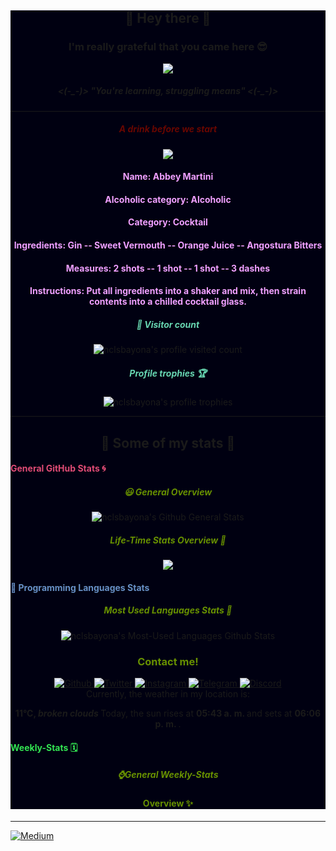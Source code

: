 <div id="full-page" style="background-color:#000011;" align="center">
    <div id="greetings" align="center">
        <h2>👋 Hey there 👋</h2> 
        <h3>I'm really grateful that you came here 😎</h3>
        <!--Old One>
        <img src="https://socialify.git.ci/nclsbayona/nclsbayona/image?description=1&font=KoHo&pattern=Charlie%20Brown&theme=Dark"-->
        <img src="https://images-wixmp-ed30a86b8c4ca887773594c2.wixmp.com/f/7ce0e5f2-a9ae-4ea5-a5fa-714282618ed8/dej05ux-cc9a89a1-a6d1-44d2-a5e4-b64511d65cfe.png?token=eyJ0eXAiOiJKV1QiLCJhbGciOiJIUzI1NiJ9.eyJzdWIiOiJ1cm46YXBwOjdlMGQxODg5ODIyNjQzNzNhNWYwZDQxNWVhMGQyNmUwIiwiaXNzIjoidXJuOmFwcDo3ZTBkMTg4OTgyMjY0MzczYTVmMGQ0MTVlYTBkMjZlMCIsIm9iaiI6W1t7InBhdGgiOiJcL2ZcLzdjZTBlNWYyLWE5YWUtNGVhNS1hNWZhLTcxNDI4MjYxOGVkOFwvZGVqMDV1eC1jYzlhODlhMS1hNmQxLTQ0ZDItYTVlNC1iNjQ1MTFkNjVjZmUucG5nIn1dXSwiYXVkIjpbInVybjpzZXJ2aWNlOmZpbGUuZG93bmxvYWQiXX0.B5VWu7Rk4_gRrQIVsLAElC-IIJNxLZksubJAEu1ejL4">
        <h5>
            <(-_-)>
            <i color ="#008040">
                "You&#39;re learning,  struggling means"
            </i>
            <(-_-)>
        </h5>
        <!--This is a Yoda Image img src="https://i.redd.it/ccew7mn13v141.jpg"-->
    </div>
    <hr>
    <div id="drink">
        <h5>
            <font color="#670601">
                A drink before we start
            </font>
        </h5>
        <img src="https:&#x2F;&#x2F;www.thecocktaildb.com&#x2F;images&#x2F;media&#x2F;drink&#x2F;2mcozt1504817403.jpg">
        <h4>
            <font color="#F0A0FF">
                Name: Abbey Martini
            </font>
        </h4>
        <h4>
            <font color="#F0A0FF">
                Alcoholic category: Alcoholic
            </font>
        </h4>
        <h4>
            <font color="#F0A0FF">
                Category: Cocktail
            </font>
        </h4>
        <h4>
            <font color="#F0A0FF">
                Ingredients:  Gin  -- Sweet Vermouth  -- Orange Juice  -- Angostura Bitters  
            </font>
        </h4>
        <h4>
            <font color="#F0A0FF">
                Measures:  2 shots   -- 1 shot   -- 1 shot   -- 3 dashes   
            </font>
        </h4>
        <h4>
            <font color="#F0A0FF">
                Instructions: Put all ingredients into a shaker and mix, then strain contents into a chilled cocktail glass.
            </font>
        </h4>        
    </div>
    <div id="profile-info">
        <h5>
            <font color="#67d6b1">
                👀 Visitor count
            </font>
        </h5>
        <img src="https://komarev.com/ghpvc/?username=nclsbayona&label=Profile%20views&color=0e75b6&style=flat" alt="nclsbayona's profile visited count">
        <h5>
            <font color="#67d6b1">
                Profile trophies 🏆
            </font>
        </h5>
        <img src="https://github-profile-trophy.vercel.app/?username=nclsbayona&theme=dracula&no-frame=true&margin-w=5&margin-h=5&no-bg=true&column=4" alt="nclsbayona's profile trophies">
        <!--table>
            <thead align="center">
                <tr border: none;>
                <td><b>🎁 Projects</b></td>
                <td><b>⭐ Stars</b></td>
                <td><b>📚 Forks</b></td>
                <td><b>🛎 Issues</b></td>
                <td><b>📬 Pull requests</b></td>
                </tr>
            </thead>
            <tbody>
                <tr>
                    <td>
                        <a href="https://github.com/nclsbayona/nclsbayona">
                            <b>nclsbayona</b>
                        </a>
                    </td>
                    <td>
                        <img alt="Stars" src="https://img.shields.io/github/stars/nclsbayona/nclsbayona?style=flat-square&labelColor=343b41"/>
                    </td>
                    <td>
                        <img alt="Forks" src="https://img.shields.io/github/forks/nclsbayona/nclsbayona?style=flat-square&labelColor=343b41"/>
                    </td>
                    <td>
                        <img alt="Issues" src="https://img.shields.io/github/issues/nclsbayona/nclsbayona?style=flat-square&labelColor=343b41"/>
                    </td>
                    <td>
                        <img alt="Pull Requests" src="https://img.shields.io/github/issues-pr/nclsbayona/nclsbayona?style=flat-square&labelColor=343b41"/>
                    </td>
                </tr>
                <tr>
                    <td>
                        <a href="https://github.com/nclsbayona/P">
                            <b>SpaceInvaders-P5.JS</b>
                        </a>
                    </td>
                    <td>
                        <img alt="Stars" src="https://img.shields.io/github/stars/nclsbayona/space-invaders-p5js?style=flat-square&labelColor=343b41">
                    </td>
                    <td>
                        <img alt="Forks" src="https://img.shields.io/github/forks/nclsbayona/space-invaders-p5js?style=flat-square&labelColor=343b41">
                    </td>
                    <td>
                        <img alt="Issues" src="https://img.shields.io/github/issues/nclsbayona/space-invaders-p5js?style=flat-square&labelColor=343b41">
                    </td>
                    <td>
                        <img alt="Pull Requests" src="https://img.shields.io/github/issues-pr/nclsbayona/space-invaders-p5js?style=flat-square&labelColor=343b41"></td>
                </tr>
                <tr>
                    <td>
                        <a href="https://github.com/nclsbayona/Pyrogram-Trial">
                            <b>Pyrogram-Trial</b>
                        </a>
                    </td>
                    <td>
                        <img alt="Stars" src="https://img.shields.io/github/stars/nclsbayona/Pyrogram-Trial?style=flat-square&labelColor=343b41">
                    </td>
                    <td>
                        <img alt="Forks" src="https://img.shields.io/github/forks/nclsbayona/Pyrogram-Trial?style=flat-square&labelColor=343b41">
                    </td>
                    <td>
                        <img alt="Issues" src="https://img.shields.io/github/issues/nclsbayona/Pyrogram-Trial?style=flat-square&labelColor=343b41">
                    </td>
                    <td>
                        <img alt="Pull Requests" src="https://img.shields.io/github/issues-pr/nclsbayona/Pyrogram-Trial?style=flat-square&labelColor=343b41">
                    </td>
                </tr>
            </tbody>
        </table-->
    </div>
    <hr>
    <h2> 🐣 Some of my stats 🐣 </h2>
    <div id="general">
        <h4 align="left">
            <font color="#df4b75">
                General GitHub Stats 🌀
            </font>
        </h4>
        <h5>
            <font color="#679000">
                😃 General Overview
            </font>
        </h5>
        <img src="https://github-readme-stats.vercel.app/api?username=nclsbayona&show_icons=true&count_private=true&include_all_commits=true&locale=en&theme=tokyonight"alt="nclsbayona's Github General Stats">
        <h5>
            <font color="#679000">
                Life-Time Stats Overview 🤪
            </font>
        </h5>
        <img src="https://github-readme-streak-stats.herokuapp.com/?user=nclsbayona&theme=algolia">
    </div>
    <div id="languages">
        <h4 align="left">
            <font color="#6790c5">
                🤖 Programming Languages Stats
            </font>
        </h4>
        <p>
            <h5>
                <font color="#679000">
                    Most Used Languages Stats 💾
                </font>
            </h5>
            <img src="https://github-readme-stats.vercel.app/api/top-langs/?username=nclsbayona&show_icons=true&locale=en&langs_count=5&theme=tokyonight" alt="nclsbayona's Most-Used Languages Github Stats">
        </p>
    </div>
    <!--div id="ig-photos">
        <p>
            Last 3 pictures 
            <a href="https://www.instagram.com//" target="_blank">
                @
            </a>
            posted on Instagram.
        </p>
        <p>
            <img src="" width="300">     
            <img src="" width="300">
            <img src="" width="300">
        </p>
    </div-->
    <div id="contact">
        <h3>
            <font color="#679000">
                Contact me! 
            </font>
        </h3>
        <a href="https://github.com/nclsbayona" target="_blank">
            <img alt="Github" src="https://img.shields.io/badge/GitHub-%2312100E.svg?&style=for-the-badge&logo=Github&logoColor=white">
        </a>
        <a href="https://twitter.com/nclsbayona" target="_blank">
            <img alt="Twitter" src="https://img.shields.io/badge/twitter-%231DA1F2.svg?&style=for-the-badge&logo=twitter&logoColor=white">
        </a>
        <a href="https://instagram.com/nclsbayona" target="_blank">
            <img alt="Instagram" src="https://img.shields.io/badge/-INSTAGRAM-critical?&style=for-the-badge&logo=instagram&logoColor=white">
        </a>
        <a href="https://t.me/nclsbayona" target="_blank">
            <img alt="Telegram" src="https://img.shields.io/badge/-TELEGRAM-blue?&style=for-the-badge&logo=telegram&logoColor=white">
        </a>
        <!--Not so sure that this really works, maybe the link is bad-->
        <a href="https://www.discord.com/channels/@nclsbayona#6681" target="_blank">
            <img alt="Discord" src="https://img.shields.io/badge/-DISCORD-black?&style=for-the-badge&logo=discord&logoColor=white">
        </a>
    </div>
    <div id="weather-info">
        Currently, the weather in my location is: 
        <p>
            <b> 
                11°C, 
                <i>broken clouds</i>
            </b>
            Today, the sun rises at 
            <b>
                05:43 a. m.
            </b> 
            and sets at 
            <b>
                06:06 p. m.
            </b>
            .
        </p>
    </div>
    <div id="wakatime">
        <h4 align="left">
            <font color="#32e352">
                Weekly-Stats 🗓️
            </font>
        </h4>
        <p>
            <h5>
                <font color="#679000">
                    ⌚General Weekly-Stats 
                </font>
            </h5>
            <h4>
                <font color="#679000">
                    Overview ✨
                </font>
            </h4>
        </p>
    </div>
    <!--Credits to @athul-->
    <!--START_SECTION:waka-->
    <!--END_SECTION:waka-->
</div>
<hr>
<a align="center" href="https://www.medium.com/@nclsbayona" target="_blank">
   <img alt="Medium" src="https://img.shields.io/badge/-MEDIUM-black?&style=for-the-badge&logo=medium&logoColor=white">
</a>
